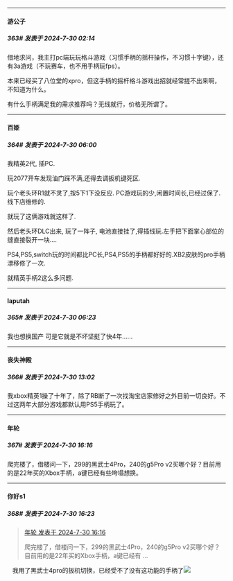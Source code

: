 ﻿
*****

####  游公子  
##### 363#       发表于 2024-7-30 02:14

借地求问，我主打pc端玩玩格斗游戏（习惯手柄的摇杆操作，不习惯十字键），还有3a游戏（不玩赛车，也不用手柄玩fps）。

本来已经买了八位堂的xpro，但这手柄的摇杆格斗游戏出招就经常搓不出来啊，不知道为什么。

有什么手柄满足我的需求推荐吗？无线就行，价格无所谓了。


*****

####  百姫  
##### 364#       发表于 2024-7-30 06:00

我精英2代, 插PC.

玩2077开车发现油门踩不满,还得去调扳机键死区.

玩个老头环R1就不灵了,按5下1下没反应. PC游戏玩的少,闲置时间长,已经过保了.线下店维修的.

就玩了这俩游戏就这样了.

然后老头环DLC出来, 玩了一阵子, 电池直接挂了,得插线玩.左手把下面掌心部位的缝直接裂开一块....

PS4,PS5,switch玩的时间都比PC长,PS4,PS5的手柄都好好的.XB2皮肤的pro手柄漂移修了一次.

就精英手柄2这么多问题.


*****

####  laputah  
##### 365#       发表于 2024-7-30 06:23

我也想换国产 可是它就是不坏坚挺了快4年……


*****

####  丧失神殿  
##### 366#       发表于 2024-7-30 13:02

我xbox精英1操了十年了，除了RB断了一次找淘宝店家修好之外目前一切良好。不过这两年大部分游戏都默认用PS5手柄玩了。


*****

####  年轮  
##### 367#       发表于 2024-7-30 16:16

爬完楼了，借楼问一下，299的黑武士4Pro，240的g5Pro v2买哪个好？目前用的是22年买的Xbox手柄，a键已经有些垮塌想换。


*****

####  你好s1  
##### 368#       发表于 2024-7-30 16:23

<blockquote><a href="httphttps://bbs.saraba1st.com/2b/forum.php?mod=redirect&amp;goto=findpost&amp;pid=65745100&amp;ptid=2190920" target="_blank">年轮 发表于 2024-7-30 16:16</a>

爬完楼了，借楼问一下，299的黑武士4Pro，240的g5Pro v2买哪个好？目前用的是22年买的Xbox手柄，a键已经有 ...</blockquote>

   我用了黑武士4pro的扳机切换，已经受不了没有这功能的手柄了<img src="https://static.saraba1st.com/image/smiley/face2017/067.png" referrerpolicy="no-referrer">

